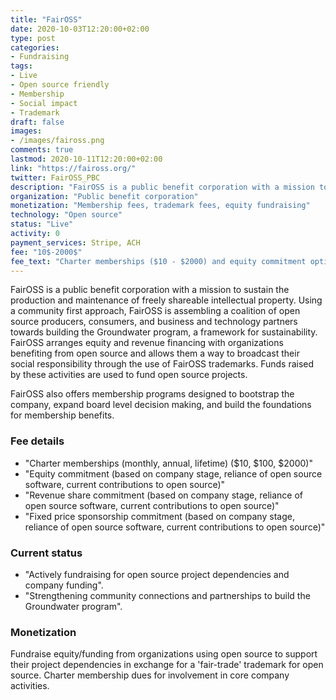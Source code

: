 ```yaml
---
title: "FairOSS"
date: 2020-10-03T12:20:00+02:00
type: post
categories:
- Fundraising
tags:
- Live
- Open source friendly
- Membership
- Social impact
- Trademark
draft: false
images:
- /images/faiross.png
comments: true
lastmod: 2020-10-11T12:20:00+02:00
link: "https://faiross.org/"
twitter: FairOSS_PBC
description: "FairOSS is a public benefit corporation with a mission to sustain the production and maintenance of freely shareable intellectual property."
organization: "Public benefit corporation"
monetization: "Membership fees, trademark fees, equity fundraising"
technology: "Open source"
status: "Live"
activity: 0
payment_services: Stripe, ACH
fee: "10$-2000$"
fee_text: "Charter memberships ($10 - $2000) and equity commitment options"
---
```

FairOSS is a public benefit corporation with a mission to sustain the production and maintenance of freely shareable intellectual property. Using a community first approach, FairOSS is assembling a coalition of open source producers, consumers, and business and technology partners towards building the Groundwater program, a framework for sustainability.  FairOSS arranges equity and revenue financing with organizations benefiting from open source and allows them a way to broadcast their social responsibility through the use of FairOSS trademarks.  Funds raised by these activities are used to fund open source projects.

FairOSS also offers membership programs designed to bootstrap the company, expand board level decision making, and build the foundations for membership benefits. 

### Fee details
- "Charter memberships (monthly, annual, lifetime) ($10, $100, $2000)"
- "Equity commitment (based on company stage, reliance of open source software, current contributions to open source)"
- "Revenue share commitment (based on company stage, reliance of open source software, current contributions to open source)"
- "Fixed price sponsorship commitment (based on company stage, reliance of open source software, current contributions to open source)"

### Current status
- "Actively fundraising for open source project dependencies and company funding".
- "Strengthening community connections and partnerships to build the Groundwater program".

### Monetization
Fundraise equity/funding from organizations using open source to support their project dependencies in exchange for a 'fair-trade' trademark for open source. Charter membership dues for involvement in core company activities.
